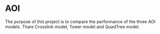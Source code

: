 # AOI
The purpose of this project is to compare the performance of the three AOI models. Thare Crosslink model, Tower model and QuadTree model.
